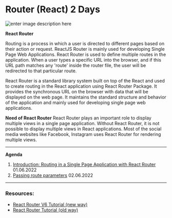 # Router (React) 2 Days

![enter image description here](https://www.synology.com/img/products/detail/RT2600ac/heading@2x.png)

**React Router**

Routing is a process in which a user is directed to different pages based on their action or request. ReactJS Router is mainly used for developing Single Page Web Applications. React Router is used to define multiple routes in the application. When a user types a specific URL into the browser, and if this URL path matches any 'route' inside the router file, the user will be redirected to that particular route.

React Router is a standard library system built on top of the React and used to create routing in the React application using React Router Package. It provides the synchronous URL on the browser with data that will be displayed on the web page. It maintains the standard structure and behavior of the application and mainly used for developing single page web applications.

**Need of React Router**
React Router plays an important role to display multiple views in a single page application. Without React Router, it is not possible to display multiple views in React applications. Most of the social media websites like Facebook, Instagram uses React Router for rendering multiple views.

---

**Agenda**

1.  [Introduction: Routing in a Single Page Application with React Router](https://github.com/FbW-E10/SPA-Lessons/tree/main/6-Router/1-Introduction:%20Routing%20in%20a%20Single%20Page%20Application%20with%20React%20Router) 01.06.2022
2.  [Passing route parameters]() 02.06.2022

---

### Resources:

- [React Router V6 Tutorial (new way)](https://www.robinwieruch.de/react-router)
- [React Router Tutorial (old way)](https://blog.logrocket.com/react-router-dom-tutorial-examples)

